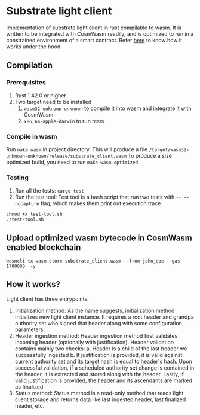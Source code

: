 # Substrate light client
Implementation of substrate light client in rust compilable to wasm. It is written to be integrated with CosmWasm readily, and is optimized to run in a constrained environment of a smart contract. Refer [here](#how-it-works) to know how it works under the hood.

## Compilation

### Prerequisites
1. Rust 1.42.0 or higher
2. Two target need to be installed
    1. `wasm32-unknown-unknown` to compile it into wasm and integrate it with CosmWasm
    2. `x86_64-apple-darwin` to run tests

### Compile in wasm
Run `make wasm` in project directory. This will produce a file `/target/wasm32-unknown-unknown/release/substrate_client.wasm`
To produce a size optimized build, you need to run `make wasm-optimized`.

### Testing
1. Run all the tests:
`cargo test`
2. Run the test tool:
Test tool is a bash script that run two tests with `-- --nocapture` flag, which makes them print out execution trace.
```commandline
chmod +x test-tool.sh
./test-tool.sh
```
## Upload optimized wasm bytecode in CosmWasm enabled blockchain
```commandline
wasmcli tx wasm store substrate_client.wasm --from john_doe --gas 1700000  -y
```

## How it works?
Light client has three entrypoints:
1. Initialization method: As the name suggests, initialization method initializes new light client instance. It requires a root header and grandpa authority set who signed that header along with some configuration parameters.
2. Header ingestion method: Header ingestion method first validates incoming header (optionally with justification). Header validation contains mainly two checks: a. Header is a child of the last header we successfully ingested b. If justification is provided, it is valid against current authority set and its target hash is equal to header's hash. Upon successful validation, if a scheduled authority set change is contained in the header, it is extracted and stored along with the header. Lastly, if valid justification is provided, the header and its ascendants are marked as finalized.
3. Status method: Status method is a read-only method that reads light client storage and returns data like last ingested header, last finalized header, etc.
